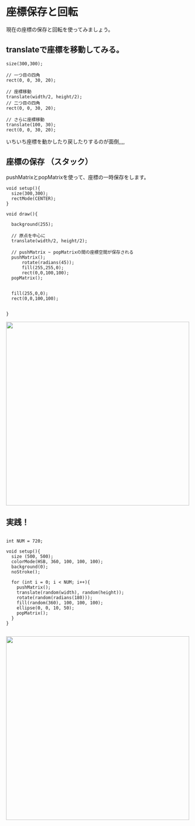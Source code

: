 # 座標保存と回転

現在の座標の保存と回転を使ってみましょう。

## translateで座標を移動してみる。

```
size(300,300);

// 一つ目の四角
rect(0, 0, 30, 20);

// 座標移動
translate(width/2, height/2); 
// 二つ目の四角
rect(0, 0, 30, 20);

// さらに座標移動
translate(100, 30); 
rect(0, 0, 30, 20);

```

いちいち座標を動かしたり戻したりするのが面倒,,,,

## 座標の保存 （スタック）
pushMatrixとpopMatrixを使って、座標の一時保存をします。

```
void setup(){
  size(300,300);
  rectMode(CENTER);
}

void draw(){
  
  background(255);
  
  // 原点を中心に
  translate(width/2, height/2);
  
  // pushMatrix ~ popMatrixの間の座標空間が保存される
  pushMatrix();
      rotate(radians(45));
      fill(255,255,0);
      rect(0,0,100,100);
  popMatrix();
  

  fill(255,0,0);
  rect(0,0,100,100);

  
}

```

<img src="https://github.com/55Kaerukun/Processing/blob/master/images/pushMatrix2.png" width="500px">



## 実践！

```

int NUM = 720;

void setup(){
  size (500, 500);
  colorMode(HSB, 360, 100, 100, 100);
  background(0);
  noStroke();
  
  for (int i = 0; i < NUM; i++){
    pushMatrix();
    translate(random(width), random(height));
    rotate(random(radians(180)));
    fill(random(360), 100, 100, 100);
    ellipse(0, 0, 10, 50);
    popMatrix();
  }
}


```


<img src="https://github.com/55Kaerukun/Processing/blob/master/images/pushMatrix3.png" width="500px">
